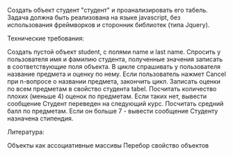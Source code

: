 Создать объект студент "студент" и проанализировать его табель. Задача должна быть реализована на языке javascript, без использования фреймворков и сторонник библиотек (типа Jquery).

Технические требования:

Создать пустой объект student, с полями name и last name.
Спросить у пользователя имя и фамилию студента, полученные значения записать в соответствующие поля объекта.
В цикле спрашивать у пользователя название предмета и оценку по нему. Если пользователь нажмет Cancel при n-вопросе о названии предмета, закончить цикл. Записать оценки по всем предметам в свойство студента tabel.
Посчитать количество плохих (меньше 4) оценок по предметам. Если таких нет, вывести сообщение Студент переведен на следующий курс.
Посчитать средний балл по предметам. Если он больше 7 - вывести сообщение Студенту назначена стипендия.


Литература:

Объекты как ассоциативные массивы
Перебор свойство объектов